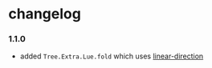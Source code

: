 # changelog

### 1.1.0

- added `Tree.Extra.Lue.fold` which uses [linear-direction](https://dark.elm.dmy.fr/packages/lue-bird/elm-linear-direction/latest/)
